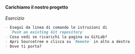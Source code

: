 #### Carichiamo il nostro progetto

_Esercizio_
```md
- Esegui da linea di comando le istruzioni di
  `Push an existing Git repository`
- Cosa vedi se ricarichi la pagina su GitLab?
- Apri Sourcetree e clicca su `Remote` in alto a destra
- Dove ti porta?
```

<aside class="notes">
</aside>
